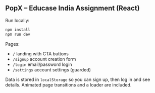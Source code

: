 ## PopX – Educase India Assignment (React)

Run locally:

```bash
npm install
npm run dev
```

Pages:
- `/` landing with CTA buttons
- `/signup` account creation form
- `/login` email/password login
- `/settings` account settings (guarded)

Data is stored in `localStorage` so you can sign up, then log in and see details. Animated page transitions and a loader are included.


